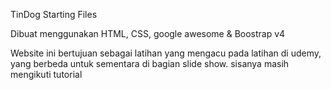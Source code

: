 TinDog Starting Files

Dibuat menggunakan HTML, CSS, google awesome & Boostrap v4

Website ini bertujuan sebagai latihan yang mengacu pada latihan di udemy, yang berbeda untuk sementara di bagian slide show. sisanya masih mengikuti tutorial
